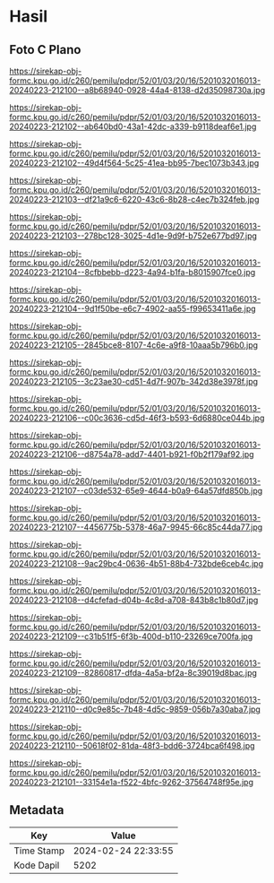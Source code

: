 # Hasil

## Foto C Plano

https://sirekap-obj-formc.kpu.go.id/c260/pemilu/pdpr/52/01/03/20/16/5201032016013-20240223-212100--a8b68940-0928-44a4-8138-d2d35098730a.jpg

https://sirekap-obj-formc.kpu.go.id/c260/pemilu/pdpr/52/01/03/20/16/5201032016013-20240223-212102--ab640bd0-43a1-42dc-a339-b9118deaf6e1.jpg

https://sirekap-obj-formc.kpu.go.id/c260/pemilu/pdpr/52/01/03/20/16/5201032016013-20240223-212102--49d4f564-5c25-41ea-bb95-7bec1073b343.jpg

https://sirekap-obj-formc.kpu.go.id/c260/pemilu/pdpr/52/01/03/20/16/5201032016013-20240223-212103--df21a9c6-6220-43c6-8b28-c4ec7b324feb.jpg

https://sirekap-obj-formc.kpu.go.id/c260/pemilu/pdpr/52/01/03/20/16/5201032016013-20240223-212103--278bc128-3025-4d1e-9d9f-b752e677bd97.jpg

https://sirekap-obj-formc.kpu.go.id/c260/pemilu/pdpr/52/01/03/20/16/5201032016013-20240223-212104--8cfbbebb-d223-4a94-b1fa-b8015907fce0.jpg

https://sirekap-obj-formc.kpu.go.id/c260/pemilu/pdpr/52/01/03/20/16/5201032016013-20240223-212104--9d1f50be-e6c7-4902-aa55-f99653411a6e.jpg

https://sirekap-obj-formc.kpu.go.id/c260/pemilu/pdpr/52/01/03/20/16/5201032016013-20240223-212105--2845bce8-8107-4c6e-a9f8-10aaa5b796b0.jpg

https://sirekap-obj-formc.kpu.go.id/c260/pemilu/pdpr/52/01/03/20/16/5201032016013-20240223-212105--3c23ae30-cd51-4d7f-907b-342d38e3978f.jpg

https://sirekap-obj-formc.kpu.go.id/c260/pemilu/pdpr/52/01/03/20/16/5201032016013-20240223-212106--c00c3636-cd5d-46f3-b593-6d6880ce044b.jpg

https://sirekap-obj-formc.kpu.go.id/c260/pemilu/pdpr/52/01/03/20/16/5201032016013-20240223-212106--d8754a78-add7-4401-b921-f0b2f179af92.jpg

https://sirekap-obj-formc.kpu.go.id/c260/pemilu/pdpr/52/01/03/20/16/5201032016013-20240223-212107--c03de532-65e9-4644-b0a9-64a57dfd850b.jpg

https://sirekap-obj-formc.kpu.go.id/c260/pemilu/pdpr/52/01/03/20/16/5201032016013-20240223-212107--4456775b-5378-46a7-9945-66c85c44da77.jpg

https://sirekap-obj-formc.kpu.go.id/c260/pemilu/pdpr/52/01/03/20/16/5201032016013-20240223-212108--9ac29bc4-0636-4b51-88b4-732bde6ceb4c.jpg

https://sirekap-obj-formc.kpu.go.id/c260/pemilu/pdpr/52/01/03/20/16/5201032016013-20240223-212108--d4cfefad-d04b-4c8d-a708-843b8c1b80d7.jpg

https://sirekap-obj-formc.kpu.go.id/c260/pemilu/pdpr/52/01/03/20/16/5201032016013-20240223-212109--c31b51f5-6f3b-400d-b110-23269ce700fa.jpg

https://sirekap-obj-formc.kpu.go.id/c260/pemilu/pdpr/52/01/03/20/16/5201032016013-20240223-212109--82860817-dfda-4a5a-bf2a-8c39019d8bac.jpg

https://sirekap-obj-formc.kpu.go.id/c260/pemilu/pdpr/52/01/03/20/16/5201032016013-20240223-212110--d0c9e85c-7b48-4d5c-9859-056b7a30aba7.jpg

https://sirekap-obj-formc.kpu.go.id/c260/pemilu/pdpr/52/01/03/20/16/5201032016013-20240223-212110--50618f02-81da-48f3-bdd6-3724bca6f498.jpg

https://sirekap-obj-formc.kpu.go.id/c260/pemilu/pdpr/52/01/03/20/16/5201032016013-20240223-212101--33154e1a-f522-4bfc-9262-37564748f95e.jpg


## Metadata

| Key        | Value               |
| ---------- | ------------------- |
| Time Stamp | 2024-02-24 22:33:55 |
| Kode Dapil | 5202                |



